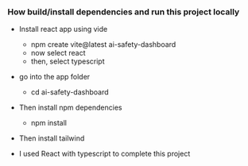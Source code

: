 ### How build/install dependencies and run this project locally
- Install react app using vide
  - npm create vite@latest ai-safety-dashboard
  - now select react
  - then, select typescript
- go into the app folder 
  - cd ai-safety-dashboard
- Then install npm dependencies
  - npm install
- Then install tailwind

- I used React with typescript to complete this project
